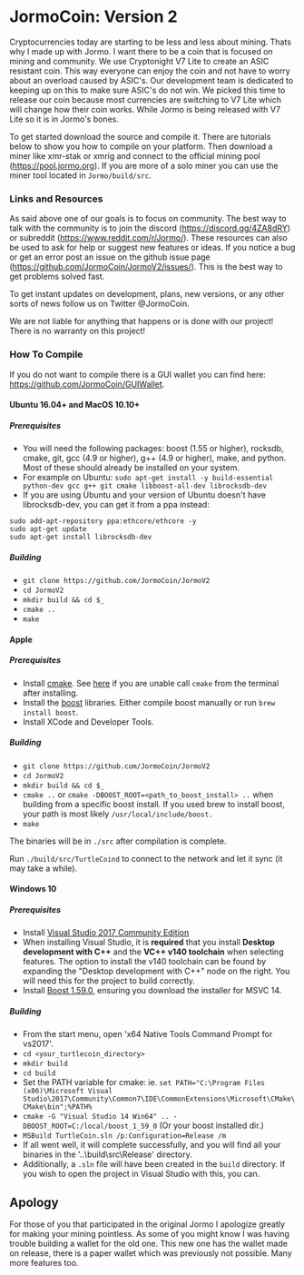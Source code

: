 # JormoCoin: Version 2

Cryptocurrencies today are starting to be less and less about mining. Thats why I made up with Jormo. I want there to be a coin that is focused on mining and community. We use Cryptonight V7 Lite to create an ASIC resistant coin. This way everyone can enjoy the coin and not have to worry about an overload caused by ASIC's. Our development team is dedicated to keeping up on this to make sure ASIC's do not win. We picked this time to release our coin because most currencies are switching to V7 Lite which will change how their coin works. While Jormo is being released with V7 Lite so it is in Jormo's bones.

To get started download the source and compile it. There are tutorials below to show you how to compile on your platform. Then download a miner like xmr-stak or xmrig and connect to the official mining pool (https://pool.jormo.org). If you are more of a solo miner you can use the miner tool located in `Jormo/build/src`.

### Links and Resources

As said above one of our goals is to focus on community. The best way to talk with the community is to join the discord (https://discord.gg/4ZA8dRY) or subreddit (https://www.reddit.com/r/Jormo/). These resources can also be used to ask for help or suggest new features or ideas. If you notice a bug or get an error post an issue on the github issue page (https://github.com/JormoCoin/JormoV2/issues/). This is the best way to get problems solved fast.

To get instant updates on development, plans, new versions, or any other sorts of news follow us on Twitter @JormoCoin.

We are not liable for anything that happens or is done with our project! There is no warranty on this project!

### How To Compile

If you do not want to compile there is a GUI wallet you can find here: https://github.com/JormoCoin/GUIWallet.

#### Ubuntu 16.04+ and MacOS 10.10+

##### Prerequisites

- You will need the following packages: boost (1.55 or higher), rocksdb, cmake, git, gcc (4.9 or higher), g++ (4.9 or higher), make, and python. Most of these should already be installed on your system.
- For example on Ubuntu: `sudo apt-get install -y build-essential python-dev gcc g++ git cmake libboost-all-dev librocksdb-dev`
- If you are using Ubuntu and your version of Ubuntu doesn't have librocksdb-dev, you can get it from a ppa instead:
```
sudo add-apt-repository ppa:ethcore/ethcore -y
sudo apt-get update
sudo apt-get install librocksdb-dev
```

##### Building

- `git clone https://github.com/JormoCoin/JormoV2`
- `cd JormoV2`
- `mkdir build && cd $_`
- `cmake ..`
- `make`

#### Apple

##### Prerequisites

- Install [cmake](https://cmake.org/). See [here](https://stackoverflow.com/questions/23849962/cmake-installer-for-mac-fails-to-create-usr-bin-symlinks) if you are unable call `cmake` from the terminal after installing.
- Install the [boost](http://www.boost.org/) libraries. Either compile boost manually or run `brew install boost`.
- Install XCode and Developer Tools.

##### Building

- `git clone https://github.com/JormoCoin/JormoV2`
- `cd JormoV2`
- `mkdir build && cd $_`
- `cmake ..` or `cmake -DBOOST_ROOT=<path_to_boost_install> ..` when building
  from a specific boost install. If you used brew to install boost, your path is most likely `/usr/local/include/boost.`
- `make`

The binaries will be in `./src` after compilation is complete.

Run `./build/src/TurtleCoind` to connect to the network and let it sync (it may take a while).

#### Windows 10

##### Prerequisites
- Install [Visual Studio 2017 Community Edition](https://www.visualstudio.com/thank-you-downloading-visual-studio/?sku=Community&rel=15&page=inlineinstall)
- When installing Visual Studio, it is **required** that you install **Desktop development with C++** and the **VC++ v140 toolchain** when selecting features. The option to install the v140 toolchain can be found by expanding the "Desktop development with C++" node on the right. You will need this for the project to build correctly.
- Install [Boost 1.59.0](https://sourceforge.net/projects/boost/files/boost-binaries/1.59.0/), ensuring you download the installer for MSVC 14.

##### Building

- From the start menu, open 'x64 Native Tools Command Prompt for vs2017'.
- `cd <your_turtlecoin_directory>`
- `mkdir build`
- `cd build`
- Set the PATH variable for cmake: ie. `set PATH="C:\Program Files (x86)\Microsoft Visual Studio\2017\Community\Common7\IDE\CommonExtensions\Microsoft\CMake\CMake\bin";%PATH%`
- `cmake -G "Visual Studio 14 Win64" .. -DBOOST_ROOT=C:/local/boost_1_59_0` (Or your boost installed dir.)
- `MSBuild TurtleCoin.sln /p:Configuration=Release /m`
- If all went well, it will complete successfully, and you will find all your binaries in the '..\build\src\Release' directory.
- Additionally, a `.sln` file will have been created in the `build` directory. If you wish to open the project in Visual Studio with this, you can.

## Apology

For those of you that participated in the original Jormo I apologize greatly for making your mining pointless. As some of you might know I was having trouble building a wallet for the old one. This new one has the wallet made on release, there is a paper wallet which was previously not possible. Many more features too.
